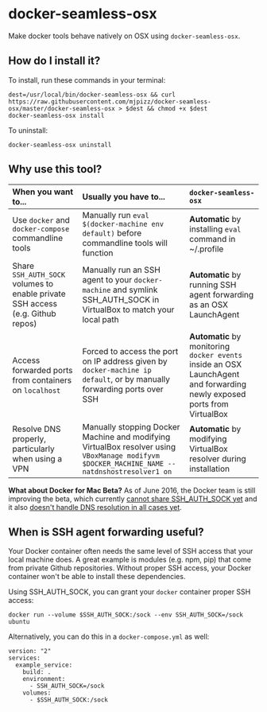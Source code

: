 
# docker-seamless-osx

Make docker tools behave natively on OSX using `docker-seamless-osx`.

## How do I install it?

To install, run these commands in your terminal:

    dest=/usr/local/bin/docker-seamless-osx && curl https://raw.githubusercontent.com/mjpizz/docker-seamless-osx/master/docker-seamless-osx > $dest && chmod +x $dest
    docker-seamless-osx install

To uninstall:

    docker-seamless-osx uninstall

## Why use this tool?

| When you want to... | Usually you have to...  | `docker-seamless-osx` |
| :--- | :--- | :--- |
| Use `docker` and `docker-compose` commandline tools | Manually run `eval $(docker-machine env default)` before commandline tools will function  | **Automatic** by installing `eval` command in ~/.profile  |
| Share `SSH_AUTH_SOCK` volumes to enable private SSH access (e.g. Github repos) | Manually run an SSH agent to your `docker-machine` and symlink SSH_AUTH_SOCK in VirtualBox to match your local path  | **Automatic** by running SSH agent forwarding as an OSX LaunchAgent  |
| Access forwarded ports from containers on `localhost` | Forced to access the port on IP address given by `docker-machine ip default`, or by manually forwarding ports over SSH | **Automatic** by monitoring `docker events` inside an OSX LaunchAgent and forwarding newly exposed ports from VirtualBox |
| Resolve DNS properly, particularly when using a VPN | Manually stopping Docker Machine and modifying VirtualBox resolver using `VBoxManage modifyvm $DOCKER_MACHINE_NAME --natdnshostresolver1 on` | **Automatic** by modifying VirtualBox resolver during installation |

**What about Docker for Mac Beta?** As of June 2016, the Docker team is still improving the beta, which currently [cannot share SSH_AUTH_SOCK yet](https://forums.docker.com/t/can-we-re-use-the-osx-ssh-agent-socket-in-a-container/8152/5) and it also [doesn't handle DNS resolution in all cases yet](https://forums.docker.com/t/docker-for-mac-host-vpn-dns-dont-cooperate/8149).

## When is SSH agent forwarding useful?

Your Docker container often needs the same level of SSH access that your local machine does. A great example is modules (e.g. npm, pip) that come from private Github repositories. Without proper SSH access, your Docker container won't be able to install these dependencies.

Using SSH_AUTH_SOCK, you can grant your `docker` container proper SSH access:

    docker run --volume $SSH_AUTH_SOCK:/sock --env SSH_AUTH_SOCK=/sock ubuntu

Alternatively, you can do this in a `docker-compose.yml` as well:

    version: "2"
    services:
      example_service:
        build: .
        environment:
          - SSH_AUTH_SOCK=/sock
        volumes:
          - $SSH_AUTH_SOCK:/sock
